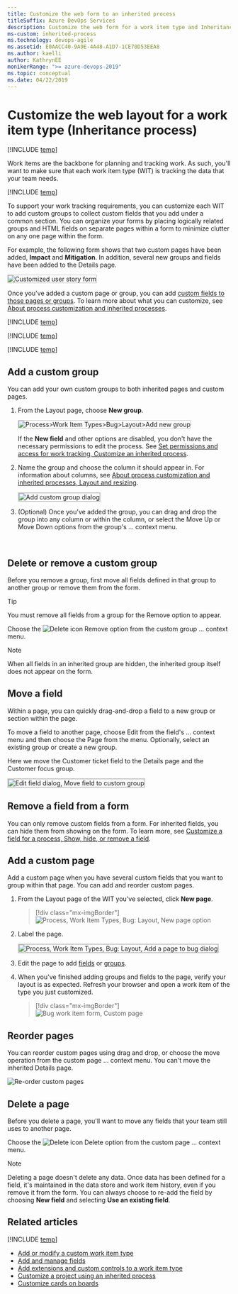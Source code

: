 ```yaml
---
title: Customize the web form to an inherited process
titleSuffix: Azure DevOps Services
description: Customize the web form for a work item type and Inheritance process model for a project
ms-custom: inherited-process
ms.technology: devops-agile
ms.assetid: E0AACC40-9A9E-4A48-A1D7-1CE70D53EEA8
ms.author: kaelli
author: KathrynEE
monikerRange: ">= azure-devops-2019"
ms.topic: conceptual
ms.date: 04/22/2019
---
```


# Customize the web layout for a work item type (Inheritance process)

[!INCLUDE [temp](../../../boards/includes/version-vsts-plus-azdevserver-2019.md)]

Work items are the backbone for planning and tracking work. As such, you'll want to make sure that each work item type (WIT) is tracking the data that your team needs.

[!INCLUDE [temp](../includes/note-on-prem-link.md)]

To support your work tracking requirements, you can customize each WIT to add custom groups to collect custom fields that you add under a common section. You can organize your forms by placing logically related groups and HTML fields on separate pages within a form to minimize clutter on any one page within the form.

For example, the following form shows that two custom pages have been added, **Impact** and **Mitigation**. In addition, several new groups and fields have been added to the Details page.

<img src="media/process/cpform-customized-form-intro.png" alt="Customized user story form" style="border: 1px solid #C3C3C3;" />

Once you've added a custom page or group, you can add [custom fields to those pages or groups](customize-process-field.md). To learn more about what you can customize, see [About process customization and inherited processes](inheritance-process-model.md).

[!INCLUDE [temp](../includes/process-prerequisites.md)]

[!INCLUDE [temp](../includes/open-process-admin-context-ts.md)]

[!INCLUDE [temp](../includes/automatic-update-project.md)]

<a id="groups"></a>
<a id="add-group"></a>

## Add a custom group

You can add your own custom groups to both inherited pages and custom pages.

1. From the Layout page, choose **New group**.

   <img src="media/process/cpform-new-group.png" alt="Process>Work Item Types>Bug>Layout>Add new group" style="border: 1px solid #C3C3C3;" />

   If the <strong>New field</strong> and other options are disabled, you don't have the necessary permissions to edit the process. See [Set permissions and access for work tracking, Customize an inherited process](../../../organizations/security/set-permissions-access-work-tracking.md#customize-an-inherited-process).

2. Name the group and choose the column it should appear in. For information about columns, see [About process customization and inherited processes, Layout and resizing](inheritance-process-model.md#resizing).

   <img src="media/process/cpform-add-group-dialog.png" alt="Add custom group dialog" style="border: 2px solid #C3C3C3;" />

   <a id="edit-group"></a>

3. (Optional) Once you've added the group, you can drag and drop the group into any column or within the column, or select the Move Up or Move Down options from the group's &hellip; context menu.

<a id="change-layout"></a>  
<a id="remove-group"></a>

## Delete or remove a custom group

Before you remove a group, first move all fields defined in that group to another group or remove them from the form.

> [!TIP]  
> You must remove all fields from a group for the Remove option to appear.

Choose the ![Delete icon](../../../media/icons/delete_icon.png) Remove option from the custom group &hellip; context menu.

> [!NOTE]  
> When all fields in an inherited group are hidden, the inherited group itself does not appear on the form.

<a id="move-field"></a>

## Move a field

Within a page, you can quickly drag-and-drop a field to a new group or section within the page.

To move a field to another page, choose Edit from the field's &hellip; context menu and then choose the Page from the menu. Optionally, select an existing group or create a new group.

Here we move the Customer ticket field to the Details page and the Customer focus group.

<img src="media/process/cpform-move-field-to-custom-group.png" alt="Edit field dialog, Move field to custom group" style="border: 2px solid #C3C3C3;" />


<a id="show-hide-remove-field"></a>

## Remove a field from a form

You can only remove custom fields from a form. For inherited fields, you can hide them from showing on the form. To learn more, see [Customize a field for a process, Show, hide, or remove a field](customize-process-field.md#show-hide-remove-field).

<!---
For a custom field, open the field's &hellip; context menu, and then choose the ![Delete icon](../../../media/icons/delete_icon.png) **Remove** option.   

For an inherited field, open the field's &hellip; context menu, and then choose the **Hide from layout** option.   

Here we remove the Severity inherited field from appearing on the Bug form.   

<img src="media/process/cpform-hide-layout.png" alt="Layout, Inherited Field, Context Menu, Hide from layout" style="border: 2px solid #C3C3C3;" />

Removing a custom field from a form removes tracking data for the WIT. You can re-add a custom field to a WIT by adding it to a form as an existing field. 

Removing an inherited field from a form simply hides the field from displaying on the form; it remains defined for the WIT. Hidden fields display on the admin layout page with a strikethrough. You can re-add these fields to the form through their context menu. 

-->

<a id="pages"></a>
<a id="add-page"></a>

## Add a custom page

Add a custom page when you have several custom fields that you want to group within that page. You can add and reorder custom pages.

1. From the Layout page of the WIT you've selected, click **New page**.

   > [!div class="mx-imgBorder"]  
   > ![Process, Work Item Types, Bug: Layout, New page option](media/process/cpform-add-page.png)

1. Label the page.

   <img src="media/process/cpform-add-page-dialog.png" alt="Process, Work Item Types, Bug: Layout, Add a page to bug dialog" style="border: 2px solid #C3C3C3;" />

   <a id="edit-page"></a>

1. Edit the page to add [fields](customize-process-field.md) or [groups](#groups).

1. When you've finished adding groups and fields to the page, verify your layout is as expected. Refresh your browser and open a work item of the type you just customized.

   > [!div class="mx-imgBorder"]  
   > ![Bug work item form, Custom page](media/process/cpform-custom-page-in-form.png)

<a id="reorder-page"></a>

## Reorder pages

You can reorder custom pages using drag and drop, or choose the move operation from the custom page &hellip; context menu. You can't move the inherited Details page.

![Re-order custom pages](media/process/cpform-re-sequence-page.png)

<a id="delete-page"></a>

## Delete a page

Before you delete a page, you'll want to move any fields that your team still uses to another page.

Choose the ![Delete icon](../../../media/icons/delete_icon.png) Delete option from the custom page &hellip; context menu.

> [!NOTE]  
> Deleting a page doesn't delete any data. Once data has been defined for a field, it's maintained in the data store and work item history, even if you remove it from the form. You can always choose to re-add the field by choosing **New field** and selecting **Use an existing field**.

## Related articles

[!INCLUDE [temp](../includes/note-audit-log-support-process.md)]

- [Add or modify a custom work item type](customize-process-wit.md)
- [Add and manage fields](customize-process-field.md)
- [Add extensions and custom controls to a work item type](custom-controls-process.md)
- [Customize a project using an inherited process](customize-process.md)
- [Customize cards on boards](../../../boards/boards/customize-cards.md)
